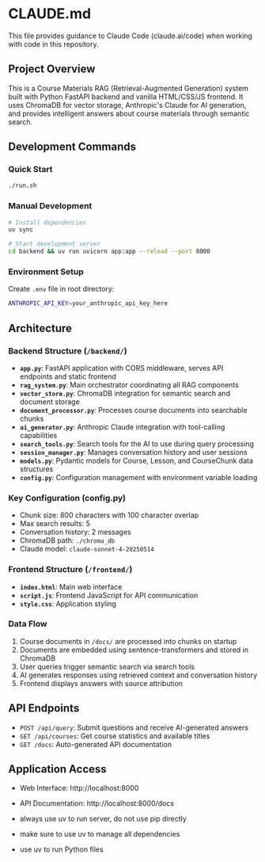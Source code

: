 # CLAUDE.md

This file provides guidance to Claude Code (claude.ai/code) when working with code in this repository.

## Project Overview

This is a Course Materials RAG (Retrieval-Augmented Generation) system built with Python FastAPI backend and vanilla HTML/CSS/JS frontend. It uses ChromaDB for vector storage, Anthropic's Claude for AI generation, and provides intelligent answers about course materials through semantic search.

## Development Commands

### Quick Start

```bash
./run.sh
```

### Manual Development

```bash
# Install dependencies
uv sync

# Start development server
cd backend && uv run uvicorn app:app --reload --port 8000
```

### Environment Setup

Create `.env` file in root directory:

```bash
ANTHROPIC_API_KEY=your_anthropic_api_key_here
```

## Architecture

### Backend Structure (`/backend/`)

- **`app.py`**: FastAPI application with CORS middleware, serves API endpoints and static frontend
- **`rag_system.py`**: Main orchestrator coordinating all RAG components
- **`vector_store.py`**: ChromaDB integration for semantic search and document storage
- **`document_processor.py`**: Processes course documents into searchable chunks
- **`ai_generator.py`**: Anthropic Claude integration with tool-calling capabilities
- **`search_tools.py`**: Search tools for the AI to use during query processing
- **`session_manager.py`**: Manages conversation history and user sessions
- **`models.py`**: Pydantic models for Course, Lesson, and CourseChunk data structures
- **`config.py`**: Configuration management with environment variable loading

### Key Configuration (config.py)

- Chunk size: 800 characters with 100 character overlap
- Max search results: 5
- Conversation history: 2 messages
- ChromaDB path: `./chroma_db`
- Claude model: `claude-sonnet-4-20250514`

### Frontend Structure (`/frontend/`)

- **`index.html`**: Main web interface
- **`script.js`**: Frontend JavaScript for API communication
- **`style.css`**: Application styling

### Data Flow

1. Course documents in `/docs/` are processed into chunks on startup
2. Documents are embedded using sentence-transformers and stored in ChromaDB
3. User queries trigger semantic search via search tools
4. AI generates responses using retrieved context and conversation history
5. Frontend displays answers with source attribution

## API Endpoints

- `POST /api/query`: Submit questions and receive AI-generated answers
- `GET /api/courses`: Get course statistics and available titles
- `GET /docs`: Auto-generated API documentation

## Application Access

- Web Interface: http://localhost:8000
- API Documentation: http://localhost:8000/docs
- always use uv to run server, do not use pip directly
- make sure to use uv to manage all dependencies

- use uv to run Python files